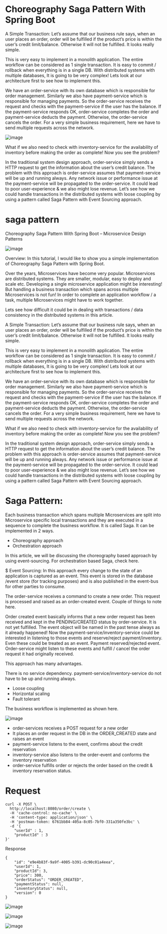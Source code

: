 # Choreography Saga Pattern With Spring Boot

A Simple Transaction:
Let’s assume that our business rule says, when an user places an order, order will be fulfilled if the product’s price is within the user’s credit limit/balance. Otherwise it will not be fulfilled. It looks really simple.

This is very easy to implement in a monolith application. The entire workflow can be considered as 1 single transaction. It is easy to commit / rollback when everything is in a single DB. With distributed systems with multiple databases, It is going to be very complex! Lets look at our architecture first to see how to implement this.

We have an order-service with its own database which is responsible for order management. Similarly we also have payment-service which is responsible for managing payments. So the order-service receives the request and checks with the payment-service if the user has the balance. If the payment-service responds OK, order-service completes the order and payment-service deducts the payment. Otherwise, the order-service cancels the order. For a very simple business requirement, here we have to send multiple requests across the network.

![image](https://user-images.githubusercontent.com/54174687/118979615-43e13e00-b996-11eb-9549-a7d9009572fd.png)


What if we also need to check with inventory-service for the availability of inventory before making the order as complete! Now you see the problem?

In the traditional system design approach, order-service simply sends a HTTP request to get the information about the user’s credit balance. The problem with this approach is order-service assumes that payment-service will be up and running always. Any network issue or performance issue at the payment-service will be propagated to the order-service. It could lead to poor user-experience & we also might lose revenue. Let’s see how we could handle transactions in the distributed systems with loose coupling by using a pattern called Saga Pattern with Event Sourcing approach.

# saga pattern
Choreography Saga Pattern With Spring Boot – Microservice Design Patterns

![image](https://user-images.githubusercontent.com/54174687/118979574-3926a900-b996-11eb-9dd2-37e3fc0ee550.png)


 
Overview:
In this tutorial, I would like to show you a simple implementation of Choreography Saga Pattern with Spring Boot.

Over the years, Microservices have become very popular. Microservices are distributed systems. They are smaller, modular, easy to deploy and scale etc. Developing a single microservice application might be interesting! But handling a business transaction which spans across multiple Microservices is not fun!  In order to complete an application workflow / a task, multiple Microservices might have to work together.

Lets see how difficult it could be in dealing with transactions / data consistency in the distributed systems in this article.

A Simple Transaction:
Let’s assume that our business rule says, when an user places an order, order will be fulfilled if the product’s price is within the user’s credit limit/balance. Otherwise it will not be fulfilled. It looks really simple.

This is very easy to implement in a monolith application. The entire workflow can be considered as 1 single transaction. It is easy to commit / rollback when everything is in a single DB. With distributed systems with multiple databases, It is going to be very complex! Lets look at our architecture first to see how to implement this.

We have an order-service with its own database which is responsible for order management. Similarly we also have payment-service which is responsible for managing payments. So the order-service receives the request and checks with the payment-service if the user has the balance. If the payment-service responds OK, order-service completes the order and payment-service deducts the payment. Otherwise, the order-service cancels the order. For a very simple business requirement, here we have to send multiple requests across the network.

What if we also need to check with inventory-service for the availability of inventory before making the order as complete! Now you see the problem?

In the traditional system design approach, order-service simply sends a HTTP request to get the information about the user’s credit balance. The problem with this approach is order-service assumes that payment-service will be up and running always. Any network issue or performance issue at the payment-service will be propagated to the order-service. It could lead to poor user-experience & we also might lose revenue. Let’s see how we could handle transactions in the distributed systems with loose coupling by using a pattern called Saga Pattern with Event Sourcing approach.

# Saga Pattern:
Each business transaction which spans multiple Microservices are split into Microservice specific local transactions and they are executed in a sequence to complete the business workflow. It is called Saga. It can be implemented in 2 ways.

- Choreography approach
- Orchestration approach

In this article, we will be discussing the choreography based approach by using event-sourcing. For orchestration based Saga, check here.

$ Event Sourcing:
In this approach every change to the state of an application is captured as an event. This event is stored in the database /event store (for tracking purposes) and is also published in the event-bus for other parties to consume.


The order-service receives a command to create a new order. This request is processed and raised as an order-created event. Couple of things to note here.

Order created event basically informs that a new order request has been received and kept in the PENDING/CREATED status by order-service. It is not yet fulfilled.
The event object will be named in the past tense always as it already happened!
Now the payment-service/inventory-service could be interested in listening to those events and reserve/reject payment/inventory. Even these could be treated as an event. Payment reserved/rejected event. Order-service might listen to these events and fulfill / cancel the order request it had originally received.

This approach has many advantages.

There is no service dependency. payment-service/inventory-service do not have to be up and running always.
- Loose coupling
- Horizontal scaling
- Fault tolerant

The business workflow is implemented as shown here.

![image](https://user-images.githubusercontent.com/54174687/118979170-d3d2b800-b995-11eb-8e5c-224df8ee7e00.png)


- order-services receives a POST request for a new order
- It places an order request in the DB in the ORDER_CREATED state and raises an event
- payment-service listens to the event, confirms about the credit reservation
- inventory-service also listens to the order-event and conforms the inventory reservation
- order-service fulfills order or rejects the order based on the credit & inventory reservation status.


# Request

```
curl -X POST \
  http://localhost:8080/order/create \
  -H 'cache-control: no-cache' \
  -H 'content-type: application/json' \
  -H 'postman-token: 6761bb84-405a-8c05-7bf0-331a350fe3bc' \
  -d '{
	"userId" : 1,
	"productId" : 3
}'
```

Response

```
{
    "id": "e9e4b83f-9a9f-4005-b391-dc90c01a4eea",
    "userId": 1,
    "productId": 3,
    "price": 300,
    "orderStatus": "ORDER_CREATED",
    "paymentStatus": null,
    "inventoryStatus": null,
    "version": 0
}
```

![image](https://user-images.githubusercontent.com/54174687/118979390-0a103780-b996-11eb-8f3b-1d3118163db4.png)


![image](https://user-images.githubusercontent.com/54174687/118979704-61160c80-b996-11eb-8987-a1c3e231c13f.png)

![image](https://user-images.githubusercontent.com/54174687/118979792-7a1ebd80-b996-11eb-80ea-b83ed496177b.png)



